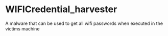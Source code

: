 # WIFICredential_harvester
A malware that can be used to get all wifi passwords when executed in the victims machine
